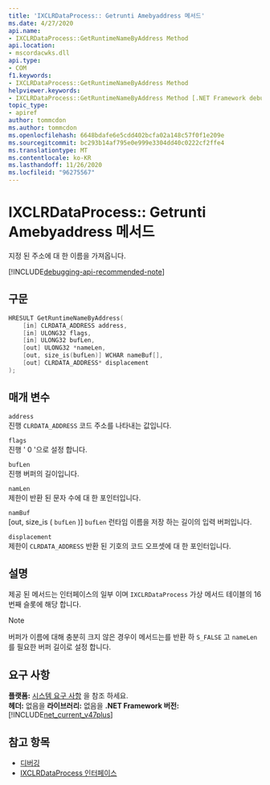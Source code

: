 ```yaml
---
title: 'IXCLRDataProcess:: Getrunti Amebyaddress 메서드'
ms.date: 4/27/2020
api.name:
- IXCLRDataProcess::GetRuntimeNameByAddress Method
api.location:
- mscordacwks.dll
api.type:
- COM
f1.keywords:
- IXCLRDataProcess::GetRuntimeNameByAddress Method
helpviewer.keywords:
- IXCLRDataProcess::GetRuntimeNameByAddress Method [.NET Framework debugging]
topic_type:
- apiref
author: tommcdon
ms.author: tommcdon
ms.openlocfilehash: 6648bdafe6e5cdd402bcfa02a148c57f0f1e209e
ms.sourcegitcommit: bc293b14af795e0e999e3304dd40c0222cf2ffe4
ms.translationtype: MT
ms.contentlocale: ko-KR
ms.lasthandoff: 11/26/2020
ms.locfileid: "96275567"
---
```

# <a name="ixclrdataprocessgetruntimenamebyaddress-method"></a>IXCLRDataProcess:: Getrunti Amebyaddress 메서드

지정 된 주소에 대 한 이름을 가져옵니다.

[!INCLUDE[debugging-api-recommended-note](../../../../includes/debugging-api-recommended-note.md)]

## <a name="syntax"></a>구문

```cpp
HRESULT GetRuntimeNameByAddress(
    [in] CLRDATA_ADDRESS address,
    [in] ULONG32 flags,
    [in] ULONG32 bufLen,
    [out] ULONG32 *nameLen,
    [out, size_is(bufLen)] WCHAR nameBuf[],
    [out] CLRDATA_ADDRESS* displacement
);
```

## <a name="parameters"></a>매개 변수

`address`\
진행 `CLRDATA_ADDRESS` 코드 주소를 나타내는 값입니다.

`flags`\
진행 ' 0 '으로 설정 합니다.

`bufLen`\
진행 버퍼의 길이입니다.

`namLen`\
제한이 반환 된 문자 수에 대 한 포인터입니다.

`namBuf`\
[out, size_is ( `bufLen` )] `bufLen` 런타임 이름을 저장 하는 길이의 입력 버퍼입니다.

`displacement`\
제한이 `CLRDATA_ADDRESS` 반환 된 기호의 코드 오프셋에 대 한 포인터입니다.

## <a name="remarks"></a>설명

제공 된 메서드는 인터페이스의 일부 이며 `IXCLRDataProcess` 가상 메서드 테이블의 16 번째 슬롯에 해당 합니다.

> [!NOTE]
> 버퍼가 이름에 대해 충분히 크지 않은 경우이 메서드는를 반환 하 `S_FALSE` 고 `nameLen` 를 필요한 버퍼 길이로 설정 합니다.

## <a name="requirements"></a>요구 사항

**플랫폼:** [시스템 요구 사항](../../get-started/system-requirements.md) 을 참조 하세요.\
**헤더:** 없음을
**라이브러리:** 없음을
**.NET Framework 버전:**[!INCLUDE[net_current_v47plus](../../../../includes/net-current-v47plus.md)]

## <a name="see-also"></a>참고 항목

- [디버깅](index.md)
- [IXCLRDataProcess 인터페이스](ixclrdataprocess-interface.md)
